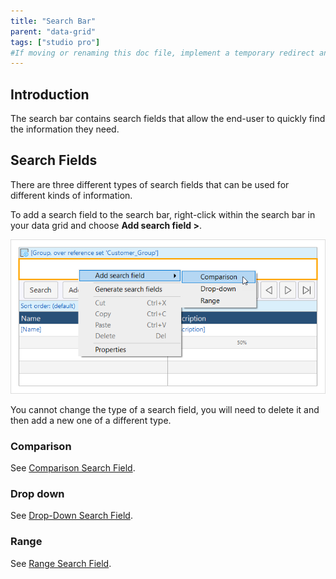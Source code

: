```yaml
---
title: "Search Bar"
parent: "data-grid"
tags: ["studio pro"]
#If moving or renaming this doc file, implement a temporary redirect and let the respective team know they should update the URL in the product. See Mapping to Products for more details.
---
```


## Introduction

The search bar contains search fields that allow the end-user to quickly find the information they need.

## Search Fields

There are three different types of search fields that can be used for different kinds of information.

To add a search field to the search bar, right-click within the search bar in your data grid and choose **Add search field >**.

![Add a search field to the search bar](attachments/search-bar/add-search-field.png)

You cannot change the type of a search field, you will need to delete it and then add a new one of a different type.

### Comparison

See [Comparison Search Field](comparison-search-field).

### Drop down

See [Drop-Down Search Field](drop-down-search-field).

### Range

See [Range Search Field](range-search-field).
